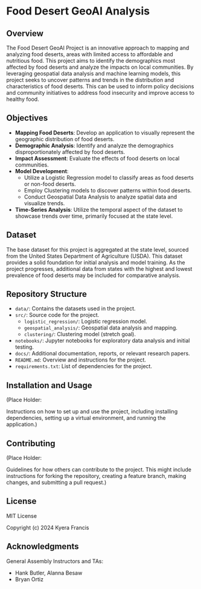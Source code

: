 # Food Desert GeoAI Analysis

## Overview
The Food Desert GeoAI Project is an innovative approach to mapping and analyzing food deserts, areas with limited access to affordable and nutritious food. This project aims to identify the demographics most affected by food deserts and analyze the impacts on local communities. By leveraging geospatial data analysis and machine learning models, this project seeks to uncover patterns and trends in the distribution and characteristics of food deserts. This can be used to inform policy decisions and community initiatives to address food insecurity and improve access to healthy food.

## Objectives
- **Mapping Food Deserts**: Develop an application to visually represent the geographic distribution of food deserts.
- **Demographic Analysis**: Identify and analyze the demographics disproportionately affected by food deserts.
- **Impact Assessment**: Evaluate the effects of food deserts on local communities.
- **Model Development**:
  - Utilize a Logistic Regression model to classify areas as food deserts or non-food deserts.
  - Employ Clustering models to discover patterns within food deserts.
  - Conduct Geospatial Data Analysis to analyze spatial data and visualize trends.
- **Time-Series Analysis**: Utilize the temporal aspect of the dataset to showcase trends over time, primarily focused at the state level.

## Dataset
The base dataset for this project is aggregated at the state level, sourced from the United States Department of Agriculture (USDA). This dataset provides a solid foundation for initial analysis and model training. As the project progresses, additional data from states with the highest and lowest prevalence of food deserts may be included for comparative analysis.

## Repository Structure
- `data/`: Contains the datasets used in the project.
- `src/`: Source code for the project.
  - `logistic_regression/`: Logistic regression model.
  - `geospatial_analysis/`: Geospatial data analysis and mapping.
  - `clustering/`: Clustering model (stretch goal).
- `notebooks/`: Jupyter notebooks for exploratory data analysis and initial testing.
- `docs/`: Additional documentation, reports, or relevant research papers.
- `README.md`: Overview and instructions for the project.
- `requirements.txt`: List of dependencies for the project.

## Installation and Usage
(Place Holder:

Instructions on how to set up and use the project, including installing dependencies, setting up a virtual environment, and running the application.)

## Contributing
(Place Holder:

Guidelines for how others can contribute to the project. This might include instructions for forking the repository, creating a feature branch, making changes, and submitting a pull request.)

## License
MIT License

Copyright (c) 2024 Kyera Francis

## Acknowledgments
General Assembly Instructors and TAs:
- Hank Butler, Alanna Besaw
- Bryan Ortiz
